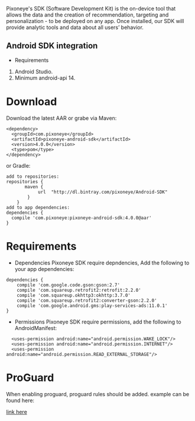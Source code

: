 Pixoneye's SDK (Software Development Kit) is the on-device tool that allows the data and the creation of recommendation, targeting and personalization - to be deployed on any app. Once installed, our SDK will provide analytic tools and data about all users’ behavior.

## Android SDK integration 
*  Requirements
  1. Android Studio.
  2. Minimum android-api 14.
 
# Download
Download the latest AAR or grabe via Maven:
```
<dependency>
  <groupId>com.pixoneye</groupId>
  <artifactId>pixoneye-android-sdk</artifactId>
  <version>4.0.0</version>
  <type>pom</type>
</dependency>
```
or Gradle:
```
add to repositories:
repositories {
       maven {
            url  "http://dl.bintray.com/pixoneye/Android-SDK"
        }
    }
add to app dependencies:
dependencies {
  compile 'com.pixoneye:pixoneye-android-sdk:4.0.0@aar'
}
```
# Requirements
* Dependencies 
Pixoneye SDK require depndencies, Add the following to your app dependencies:
```
dependencies {
    compile 'com.google.code.gson:gson:2.7'
    compile 'com.squareup.retrofit2:retrofit:2.2.0'
    compile 'com.squareup.okhttp3:okhttp:3.7.0'
    compile 'com.squareup.retrofit2:converter-gson:2.2.0'
    compile 'com.google.android.gms:play-services-ads:11.0.1'
}
```

* Permissions
Pixoneye SDK require permissions, add the following to AndroidManifest:
```
  <uses-permission android:name="android.permission.WAKE_LOCK"/>
  <uses-permission android:name="android.permission.INTERNET"/>
  <uses-permission android:name="android.permission.READ_EXTERNAL_STORAGE"/>
```
# ProGuard
When enabling proguard, proguard rules should be added. example can be found here:

[link here](https://s3-eu-west-1.amazonaws.com/pixoneyesdk/release/proguard-rules.pro)

